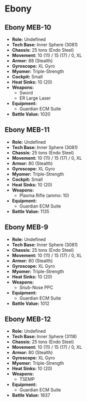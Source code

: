 # Ebony
## Ebony MEB-10
- **Role:** Undefined
- **Tech Base:** Inner Sphere (3081)
- **Chassis:** 25 tons (Endo Steel)
- **Movement:** 10 (11) / 15 (17) / 0, XL
- **Armor:** 88 (Stealth)
- **Gyroscope:** XL Gyro
- **Myomer:** Triple-Strength
- **Cockpit:** Small
- **Heat Sinks:** 10 (20)
- **Weapons:**
  - Sword
  - ER Large Laser
- **Equipment:**
  - Guardian ECM Suite
- **Battle Value:** 1020

## Ebony MEB-11
- **Role:** Undefined
- **Tech Base:** Inner Sphere (3081)
- **Chassis:** 25 tons (Endo Steel)
- **Movement:** 10 (11) / 15 (17) / 0, XL
- **Armor:** 80 (Stealth)
- **Gyroscope:** XL Gyro
- **Myomer:** Triple-Strength
- **Cockpit:** Small
- **Heat Sinks:** 10 (20)
- **Weapons:**
  - Plasma Rifle (ammo: 10)
- **Equipment:**
  - Guardian ECM Suite
- **Battle Value:** 1135

## Ebony MEB-9
- **Role:** Undefined
- **Tech Base:** Inner Sphere (3081)
- **Chassis:** 25 tons (Endo Steel)
- **Movement:** 10 (11) / 15 (17) / 0, XL
- **Armor:** 80 (Stealth)
- **Gyroscope:** XL Gyro
- **Myomer:** Triple-Strength
- **Heat Sinks:** 10 (20)
- **Weapons:**
  - Snub-Nose PPC
- **Equipment:**
  - Guardian ECM Suite
- **Battle Value:** 1012

## Ebony MEB-12
- **Role:** Undefined
- **Tech Base:** Inner Sphere (3118)
- **Chassis:** 25 tons (Endo Steel)
- **Movement:** 10 (11) / 15 (17) / 0, XL
- **Armor:** 80 (Stealth)
- **Gyroscope:** XL Gyro
- **Myomer:** Triple-Strength
- **Heat Sinks:** 10 (20)
- **Weapons:**
  - TSEMP
- **Equipment:**
  - Guardian ECM Suite
- **Battle Value:** 1837

